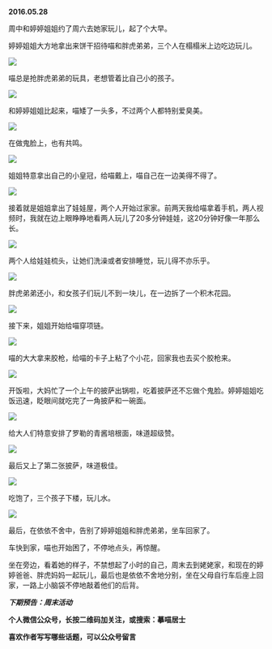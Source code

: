 
          
            
**2016.05.28**

周中和婷婷姐姐约了周六去她家玩儿，起了个大早。

婷婷姐姐大方地拿出来饼干招待喵和胖虎弟弟，三个人在榻榻米上边吃边玩儿。



![](//upload-images.jianshu.io/upload_images/51001-d3c7952175008282.jpg)




喵总是抢胖虎弟弟的玩具，老想管着比自己小的孩子。




![](//upload-images.jianshu.io/upload_images/51001-c7e61ddba0a0cbb3.jpg)




和婷婷姐姐比起来，喵矮了一头多，不过两个人都特别爱臭美。




![](//upload-images.jianshu.io/upload_images/51001-772f433258c0c2d0.jpg)




在做鬼脸上，也有共鸣。




![](//upload-images.jianshu.io/upload_images/51001-3c0e956df1cadaa0.jpg)




姐姐特意拿出自己的小皇冠，给喵戴上，喵自己在一边美得不得了。




![](//upload-images.jianshu.io/upload_images/51001-4e7c12dd7a35b075.jpg)




接着就是姐姐拿出了娃娃屋，两个人开始过家家。前两天我给喵拿着手机，两人视频时，我就在边上眼睁睁地看两人玩儿了20多分钟娃娃，这20分钟好像一年那么长。




![](//upload-images.jianshu.io/upload_images/51001-b826eb5a7221256e.jpg)




两个人给娃娃梳头，让她们洗澡或者安排睡觉，玩儿得不亦乐乎。




![](//upload-images.jianshu.io/upload_images/51001-6d7545a6f30f44ed.jpg)




胖虎弟弟还小，和女孩子们玩儿不到一块儿，在一边拆了一个积木花园。




![](//upload-images.jianshu.io/upload_images/51001-a9cfa8df872ad4c0.jpg)




接下来，姐姐开始给喵穿项链。




![](//upload-images.jianshu.io/upload_images/51001-ba29ba1f7f7268b2.jpg)




喵的大大拿来胶枪，给喵的卡子上粘了个小花，回家我也去买个胶枪来。




![](//upload-images.jianshu.io/upload_images/51001-7079249f01f07abb.jpg)




开饭啦，大妈忙了一个上午的披萨出锅啦，吃着披萨还不忘做个鬼脸。婷婷姐姐吃饭迅速，眨眼间就吃完了一角披萨和一碗面。




![](//upload-images.jianshu.io/upload_images/51001-d55b7d7b35e6690b.jpg)




给大人们特意安排了罗勒的青酱培根面，味道超级赞。




![](//upload-images.jianshu.io/upload_images/51001-3411aeade752d306.jpg)




最后又上了第二张披萨，味道极佳。




![](//upload-images.jianshu.io/upload_images/51001-4ac29c3930682016.jpg)




吃饱了，三个孩子下楼，玩儿水。




![](//upload-images.jianshu.io/upload_images/51001-9519ce152c5d2fe1.jpg)




最后，在依依不舍中，告别了婷婷姐姐和胖虎弟弟，坐车回家了。

车快到家，喵也开始困了，不停地点头，再惊醒。

坐在旁边，看着她的样子，不禁想起了小时的自己，周末去到姥姥家，和现在的婷婷爸爸、胖虎妈妈一起玩儿，最后也是依依不舍地分别，坐在父母自行车后座上回家，一路上小脑袋不停地敲着他们的后背。


***下期预告：周末活动***


**个人微信公众号，长按二维码加关注，或搜索：摹喵居士**

**喜欢作者写写哪些话题，可以公众号留言**




          
        